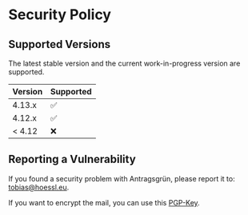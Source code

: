 # Security Policy

## Supported Versions

The latest stable version and the current work-in-progress version are supported.

| Version | Supported          |
| ------- | ------------------ |
| 4.13.x  | :white_check_mark: |
| 4.12.x  | :white_check_mark: |
| < 4.12  | :x:                |

## Reporting a Vulnerability

If you found a security problem with Antragsgrün, please report it to: tobias@hoessl.eu.

If you want to encrypt the mail, you can use this [PGP-Key](https://www.hoessl.eu/PGP-Key-tobias-hoessl-eu-99C2D2A2.txt).
